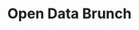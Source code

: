 ---
layout: workshop
title: Open Data Brunch
slogan: What is Open Data and what can I do with it? 
text_short: >
    Changes in education acts, urban development trends or statistics on fine dust pollution: More and more information 
    is available freely as open data nowadays. At our Open Data Brunch you learn where to find open data and how it is 
    used in social projects. 
text_long: >
    Changes in education acts, urban development trends or statistics on fine dust pollution: More and more information 
    is available freely as open data nowadays. At our Open Data Brunch you learn where to find open data and how it is 
    used in social projects.<br /><br />
    We will look at open data from the social, legal and technical perspectives: How can data contribute to transparency 
    and political accountability? How can is help to promote greater participation? Which data formats are available and 
    what exactly is "machine-readable"? What rights (and obligations) apply to organizations that want to make their 
    data freely accessible? We will introduce you to various practical projects based on open data. Also there will be 
    time to try out and get familiar with digital tools that can support research and monitoring activities. 
tags:
    - open data
    - transparency
    - participation
goal_disclaimer: "In this workshop you learn:"
learning_goals:
    - what open data is and where to find it
    - how open data boosts good governance
    - which societal, legal and technical aspects are important 
    - what opportunities open data offers to non-profit organisations (NGOs)
    - how NGOs use open data and what they have learned so far
    - how civil society organisations can provide their own information as open data
image:
  src: /files/workshops/open-data-picnic.jpg
  license: 
trainer:
   - Helene Hahn
   - Moritz Neujeffski
curriculum:
    course:
        -
            name: Welcome session & getting to know each other
        -
            name: "An Introduction: What is open data and how can it be used?"
            content:
                - 'social aspects: the connection between open data, transparency, participation and good governance'
                - 'legal aspects: better sharing through open licenses' 
                - 'technical aspects: better processing through open formats and machine-readable data'
        -
            name: "State of the open: the state of open data in Germany"
        - 
            name: "Open data portals"
            content:
                - an overview of national and international open data portals
        -
            name: "Open data in non-profit projects"
        - 
            name: "Hands on: civil society tools & open data"
            content:
                - discover digital tools that help you with your research and monitoring activities
        -
            name: "Hands on: Opening data yourself! - How to"
        -
            name: "Wrap up, feedback and coffee"
prequisites:
    - no prior knowledge required
    - laptop (we can provide laptops if needed)
ressources:
    - '<a href="http://www.free-culture.cc/freecontent/">Free Culture</a>, Lawrence Lessig, 2014'
    - '<a href="http://thepowerofopen.org/">The Power of Open</a> (<a href="http://thepowerofopen.org/assets/pdfs/tpoo_ger.pdf">PDF</a>), Creative Commons, 2011'
    - '<a href="https://datavizcatalogue.com/">Ten Open Data Principles</a> (<a href="http://assets.sunlightfoundation.com.s3.amazonaws.com/policy/papers/Ten%20Principles%20for%20Opening%20Up%20Government%20Data.pdf">PDF</a>), Sunlight Foundation, 2010'
    - '<a href="http://opendatahandbook.org/guide/en/what-is-open-data/">What ist Open Data?</a>, , Open Knowledge International, 2018'
    - '<a href="https://www.otto-brenner-shop.de/uploads/tx_mplightshop/AP23_iFG_Semsrott.pdf">Informationsfreiheit - Mehr Transparenz für die Demokratie</a>, Otto-Brenner Stiftung, 2016'
    - '<a href="http://www.unescap.org/sites/default/files/good-governance.pdf">What is good governance</a>, United Nations'
duration: 3 hours
costs: 200 Euro
suitable_for: suitable for project teams from non-profit organisations and individuals
lang: en
---